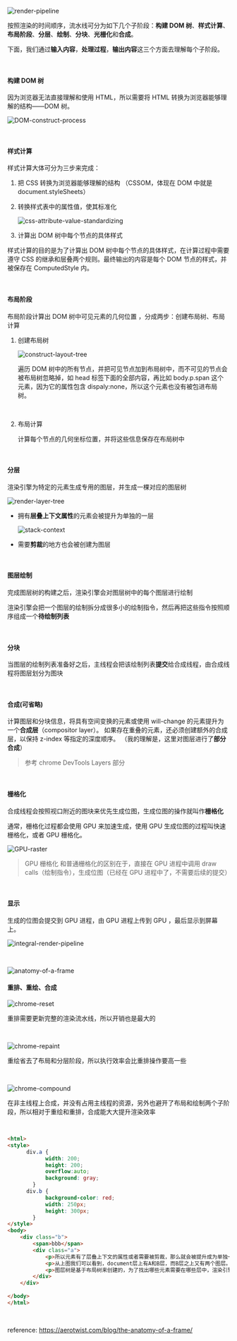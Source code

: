 ![render-pipeline](assets/render-pipeline.png)



按照渲染的时间顺序，流水线可分为如下几个子阶段：**构建 DOM 树**、**样式计算**、**布局阶段**、**分层**、**绘制**、**分块**、**光栅化**和**合成**。

下面，我们通过**输入内容**，**处理过程**，**输出内容**这三个方面去理解每个子阶段。

&emsp;

#### 构建 DOM 树

因为浏览器无法直接理解和使用 HTML，所以需要将 HTML 转换为浏览器能够理解的结构——DOM 树。 

![DOM-construct-process](assets/DOM-construct-process.png)

&emsp;

 #### 样式计算

样式计算大体可分为三步来完成：

1. 把 CSS 转换为浏览器能够理解的结构 （CSSOM，体现在 DOM 中就是 document.styleSheets）

2. 转换样式表中的属性值，使其标准化

   ![css-attribute-value-standardizing](assets/css-attribute-value-standardizing.png)

   

3. 计算出 DOM 树中每个节点的具体样式 

样式计算的目的是为了计算出 DOM 树中每个节点的具体样式，在计算过程中需要遵守 CSS 的继承和层叠两个规则。最终输出的内容是每个 DOM 节点的样式，并被保存在 ComputedStyle 内。

&emsp;

#### 布局阶段

布局阶段计算出 DOM 树中可见元素的几何位置 ，分成两步：创建布局树、布局计算

1. 创建布局树

   ![construct-layout-tree](assets/construct-layout-tree.png)

   遍历 DOM 树中的所有节点，并把可见节点加到布局树中，而不可见的节点会被布局树忽略掉，如 head 标签下面的全部内容，再比如 body.p.span 这个元素，因为它的属性包含 dispaly:none，所以这个元素也没有被包进布局树。

   &emsp; 

2. 布局计算

   计算每个节点的几何坐标位置，并将这些信息保存在布局树中

&emsp;

#### 分层

渲染引擎为特定的元素生成专用的图层，并生成一棵对应的图层树

![render-layer-tree](assets/render-layer-tree.png)

- 拥有**层叠上下文属性**的元素会被提升为单独的一层

  ![stack-context](assets/stack-context.png)

  

- 需要**剪裁**的地方也会被创建为图层

&emsp;

#### 图层绘制

完成图层树的构建之后，渲染引擎会对图层树中的每个图层进行绘制

渲染引擎会把一个图层的绘制拆分成很多小的绘制指令，然后再把这些指令按照顺序组成一个**待绘制列表**

&emsp;

#### 分块

当图层的绘制列表准备好之后，主线程会把该绘制列表**提交**给合成线程，由合成线程将图层划分为图块

&emsp;

#### 合成(可省略)

计算图层和分块信息，将具有空间变换的元素或使用 will-change 的元素提升为一个**合成层**（compositor layer）。 如果存在重叠的元素，还必须创建额外的合成层，以保持 z-index 等指定的深度顺序。 （我的理解是，这里对图层进行了**部分合成**）

> 参考 chrome DevTools Layers 部分

&emsp;

#### 栅格化

合成线程会按照视口附近的图块来优先生成位图，生成位图的操作就叫作**栅格化**

通常，栅格化过程都会使用 GPU 来加速生成，使用 GPU 生成位图的过程叫快速栅格化，或者 GPU 栅格化。

![GPU-raster](assets/GPU-raster.png)

> GPU 栅格化 和普通栅格化的区别在于，直接在 GPU 进程中调用 draw calls（绘制指令），生成位图（已经在 GPU 进程中了，不需要后续的提交）

&emsp;

#### 显示

生成的位图会提交到 GPU 进程，由 GPU 进程上传到 GPU ，最后显示到屏幕上。

![integral-render-pipeline](assets/integral-render-pipeline.png)

&emsp;

![anatomy-of-a-frame](assets/anatomy-of-a-frame.jpg)

#### 重排、重绘、合成

![chrome-reset](../assets/chrome-reset.png)

重排需要更新完整的渲染流水线，所以开销也是最大的

&emsp;

![chrome-repaint](../assets/chrome-repaint.png)

重绘省去了布局和分层阶段，所以执行效率会比重排操作要高一些

&emsp;

![chrome-compound](../assets/chrome-compound.png)

在非主线程上合成，并没有占用主线程的资源，另外也避开了布局和绘制两个子阶段，所以相对于重绘和重排，合成能大大提升渲染效率

&emsp;

~~~ html
<html>
<style>
      div.a {
            width: 200;
            height: 200;
            overflow:auto;
            background: gray;
        }
	  div.b {
			background-color: red;
			width: 250px;
			height: 300px;
		}
</style>
<body>
	<div class="b">
		<span>bbb</span>
		<div class="a">
			<p>所以元素有了层叠上下文的属性或者需要被剪裁，那么就会被提升成为单独一层，你可以参看下图：</p>
			<p>从上图我们可以看到，document层上有A和B层，而B层之上又有两个图层。这些图层组织在一起也是一颗树状结构。</p>
			<p>图层树是基于布局树来创建的，为了找出哪些元素需要在哪些层中，渲染引擎会遍历布局树来创建层树（Update LayerTree）。</p> 
		</div>
	</div>
    
</body>
</html>
~~~

&emsp;

reference:  https://aerotwist.com/blog/the-anatomy-of-a-frame/ 